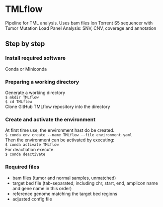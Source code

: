 # TMLflow
Pipeline for TML analysis.
 Uses bam files Ion Torrent S5 sequencer with Tumor Mutation Load Panel
 Analysis: SNV, CNV, coverage and annotation 

## Step by step
### Install required software
Conda or Miniconda

### Preparing a working directory
Generate a working directory  
`$ mkdir TMLflow`  
`$ cd TMLflow`  
Clone GitHub TMLflow repository into the directory  

### Create and activate the environment
At first time use, the environment hast do be created.  
`$ conda env create --name TMLflow --file environment.yaml`  
Then the environment can be activated by executing:  
`$ conda activate TMLflow`  
For deactiation execute:  
`$ conda deactivate`  

### Required files
- bam files (tumor and normal samples, unmatched)
- target bed file (tab-separated; including chr, start, end, amplicon name and gene name in this order)
- reference genome matching the target bed regions
- adjusted config file 

